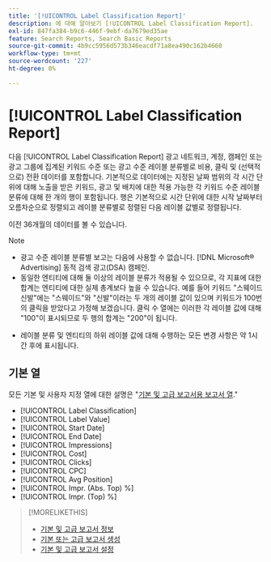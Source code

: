 ```yaml
---
title: '[!UICONTROL Label Classification Report]'
description: 에 대해 알아보기 [!UICONTROL Label Classification Report].
exl-id: 847fa384-b9c6-446f-9ebf-da7679ed35ae
feature: Search Reports, Search Basic Reports
source-git-commit: 4b9cc5956d573b346eacdf71a8ea490c162b4660
workflow-type: tm+mt
source-wordcount: '227'
ht-degree: 0%

---
```


# [!UICONTROL Label Classification Report]

다음 [!UICONTROL Label Classification Report] 광고 네트워크, 계정, 캠페인 또는 광고 그룹에 집계된 키워드 수준 또는 광고 수준 레이블 분류별로 비용, 클릭 및 (선택적으로) 전환 데이터를 포함합니다. 기본적으로 데이터에는 지정된 날짜 범위의 각 시간 단위에 대해 노출을 받은 키워드, 광고 및 배치에 대한 적용 가능한 각 키워드 수준 레이블 분류에 대해 한 개의 행이 포함됩니다. 행은 기본적으로 시간 단위에 대한 시작 날짜부터 오름차순으로 정렬되고 레이블 분류별로 정렬된 다음 레이블 값별로 정렬됩니다.

이전 36개월의 데이터를 볼 수 있습니다.

>[!NOTE]
>
>* 광고 수준 레이블 분류별 보고는 다음에 사용할 수 없습니다. [!DNL Microsoft® Advertising] 동적 검색 광고(DSA) 캠페인.
>* 동일한 엔티티에 대해 둘 이상의 레이블 분류가 적용될 수 있으므로, 각 지표에 대한 합계는 엔티티에 대한 실제 총계보다 높을 수 있습니다. 예를 들어 키워드 &quot;스웨이드 신발&quot;에는 &quot;스웨이드&quot;와 &quot;신발&quot;이라는 두 개의 레이블 값이 있으며 키워드가 100번의 클릭을 받았다고 가정해 보겠습니다. 클릭 수 열에는 이러한 각 레이블 값에 대해 &quot;100&quot;이 표시되므로 두 행의 합계는 &quot;200&quot;이 됩니다.
* 레이블 분류 및 엔티티의 하위 레이블 값에 대해 수행하는 모든 변경 사항은 약 1시간 후에 표시됩니다.

## 기본 열

모든 기본 및 사용자 지정 열에 대한 설명은 &quot;[기본 및 고급 보고서용 보고서 열](basic-advanced-report-columns.md).&quot;

* [!UICONTROL Label Classification]
* [!UICONTROL Label Value]
* [!UICONTROL Start Date]
* [!UICONTROL End Date]
* [!UICONTROL Impressions]
* [!UICONTROL Cost]
* [!UICONTROL Clicks]
* [!UICONTROL CPC]
* [!UICONTROL Avg Position]
* [!UICONTROL Impr. (Abs. Top) %]
* [!UICONTROL Impr. (Top) %]

>[!MORELIKETHIS]
>
>* [기본 및 고급 보고서 정보](basic-advanced-report-about.md)
>* [기본 또는 고급 보고서 생성](basic-advanced-report-generate.md)
>* [기본 및 고급 보고서 설정](basic-advanced-report-settings.md)
